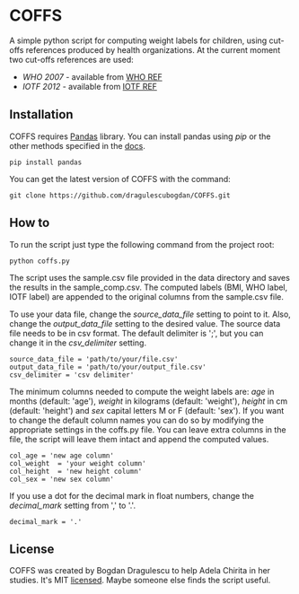 # COFFS

A simple python script for computing weight labels for children, using cut-offs references produced by health organizations.
At the current moment two cut-offs references are used:

 - *WHO 2007* - available from [WHO REF]
 - *IOTF 2012* - available from [IOTF REF]

## Installation

COFFS requires [Pandas] library. You can install pandas using *pip* or the other methods specified in the [docs].

	pip install pandas

You can get the latest version of COFFS with the command:

    git clone https://github.com/dragulescubogdan/COFFS.git

## How to

To run the script just type the following command from the project root:
    
    python coffs.py

The script uses the sample.csv file provided in the data directory and saves the results in the sample_comp.csv. The computed labels (BMI, WHO label, IOTF label) are appended to the original columns from the sample.csv file. 

To use your data file, change the *source_data_file* setting to point to it. Also, change the *output_data_file* setting to the desired value. The source data file needs to be in csv format. The default delimiter is ';', but you can change it in the *csv_delimiter* setting. 

    source_data_file = 'path/to/your/file.csv'
    output_data_file = 'path/to/your/output_file.csv'
    csv_delimiter = 'csv delimiter'

The minimum columns needed to compute the weight labels are: *age* in months (default: 'age'), *weight* in kilograms (default: 'weight'), *height* in cm (default: 'height') and *sex* capital letters M or F (default: 'sex'). If you want to change the default column names you can do so by modifying the appropriate settings in the coffs.py file. You can leave extra columns in the file, the script will leave them intact and append the computed values. 
	
    col_age = 'new age column'
    col_weight	= 'your weight column'
    col_height	= 'new height column'
    col_sex	= 'new sex column'

If you use a dot for the decimal mark in float numbers, change the *decimal_mark* setting from ',' to '.'. 

    decimal_mark = '.'

## License

COFFS was created by Bogdan Dragulescu to help Adela Chirita in her studies.
It's MIT [licensed]. Maybe someone else finds the script useful.

[WHO REF]: http://www.who.int/growthref/who2007_bmi_for_age/en/
[IOTF REF]: http://www.worldobesity.org/aboutobesity/child-obesity/newchildcutoffs/
[Pandas]: http://pandas.pydata.org/
[docs]: http://pandas.pydata.org/pandas-docs/version/0.16.2/install.html
[licensed]: https://github.com/dragulescubogdan/COFFS/blob/master/LICENSE